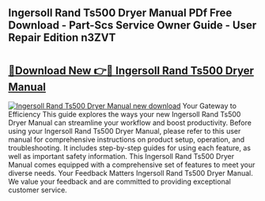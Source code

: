 ## Ingersoll Rand Ts500 Dryer Manual PDf Free Download - Part-Scs Service Owner Guide - User Repair Edition n3ZVT

# <h2><a href="http://bc60620.oget.top/?id=Ingersoll+Rand+Ts500+Dryer+Manual">🔗Download New 👉🔴 Ingersoll Rand Ts500 Dryer Manual</a></h2>

[![Ingersoll Rand Ts500 Dryer Manual new download](https://i.imgur.com/5g1atiW.png)](http://bc60620.oget.top/?id=Ingersoll+Rand+Ts500+Dryer+Manual)
Your Gateway to Efficiency This guide explores the ways your new Ingersoll Rand Ts500 Dryer Manual can streamline your workflow and boost productivity. Before using your Ingersoll Rand Ts500 Dryer Manual, please refer to this user manual for comprehensive instructions on product setup, operation, and troubleshooting. It includes step-by-step guides for using each feature, as well as important safety information. This Ingersoll Rand Ts500 Dryer Manual comes equipped with a comprehensive set of features to meet your diverse needs. Your Feedback Matters Ingersoll Rand Ts500 Dryer Manual. We value your feedback and are committed to providing exceptional customer service.
